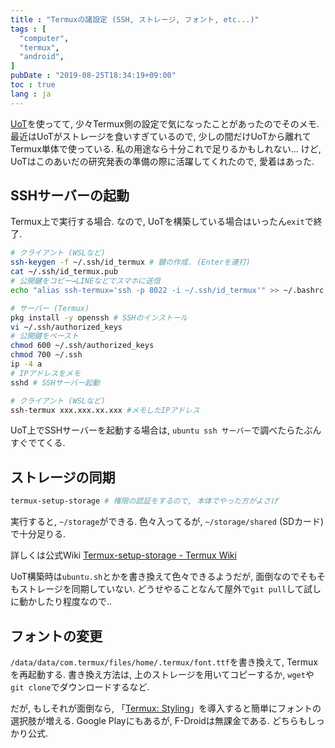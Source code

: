 ```yaml
---
title : "Termuxの諸設定 (SSH, ストレージ, フォント, etc...)"
tags : [
  "computer",
  "termux",
  "android",
]
pubDate : "2019-08-25T18:34:19+09:00"
toc : true
lang : ja
---
```


[UoT](/blog/computer/uot)を使ってて,
少々Termux側の設定で気になったことがあったのでそのメモ.
最近はUoTがストレージを食いすぎているので, 少しの間だけUoTから離れてTermux単体で使っている.
私の用途なら十分これで足りるかもしれない... けど, UoTはこのあいだの研究発表の準備の際に活躍してくれたので, 愛着はあった.

## SSHサーバーの起動

Termux上で実行する場合. なので, UoTを構築している場合はいったん``exit``で終了.

```bash
# クライアント (WSLなど)
ssh-keygen -f ~/.ssh/id_termux # 鍵の作成. (Enterを連打)
cat ~/.ssh/id_termux.pub
# 公開鍵をコピー→LINEなどでスマホに送信
echo "alias ssh-termux='ssh -p 8022 -i ~/.ssh/id_termux'" >> ~/.bashrc # コマンド短縮ｙ
```

```bash
# サーバー (Termux)
pkg install -y openssh # SSHのインストール
vi ~/.ssh/authorized_keys
# 公開鍵をペースト
chmod 600 ~/.ssh/authorized_keys
chmod 700 ~/.ssh
ip -4 a
# IPアドレスをメモ
sshd # SSHサーバー起動
```

```bash
# クライアント (WSLなど)
ssh-termux xxx.xxx.xx.xxx #メモしたIPアドレス
```

UoT上でSSHサーバーを起動する場合は, ``ubuntu ssh サーバー``で調べたらたぶんすぐでてくる.

## ストレージの同期

```bash
termux-setup-storage # 権限の認証をするので, 本体でやった方がよさげ
```

実行すると, ``~/storage``ができる. 色々入ってるが, ``~/storage/shared`` (SDカード) で十分足りる.

詳しくは公式Wiki [Termux-setup-storage - Termux Wiki](https://wiki.termux.com/wiki/Termux-setup-storage)

UoT構築時は``ubuntu.sh``とかを書き換えて色々できるようだが, 面倒なのでそもそもストレージを同期していない. どうせやることなんて屋外で``git pull``して試しに動かしたり程度なので..

## フォントの変更

``/data/data/com.termux/files/home/.termux/font.ttf``を書き換えて, Termuxを再起動する. 書き換え方法は, 上のストレージを用いてコピーするか, ``wget``や``git clone``でダウンロードするなど.

だが, もしそれが面倒なら, 「[Termux: Styling](https://f-droid.org/packages/com.termux.styling/)」を導入すると簡単にフォントの選択肢が増える. Google Playにもあるが, F-Droidは無課金である. どちらもしっかり公式.
